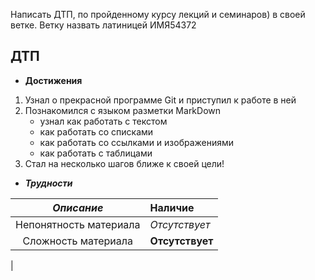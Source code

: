 Написать ДТП, по пройденному курсу лекций и семинаров) в своей ветке. Ветку назвать латиницей ИМЯ54372

## ДТП
* __Достижения__
1. Узнал о прекрасной программе Git и приступил к работе в ней
2. Познакомился с языком разметки MarkDown
    + узнал как работать с текстом
    - как работать со списками
    * как работать со ссылками и изображениями
    + как работать с таблицами 
3. Стал на несколько шагов ближе к своей цели!

* ___Трудности___

|_Описание_|__Наличие__|
|:---:|:---|
|Непонятность материала|_Отсутствует_|
|Сложность материала|__Отсутствует__
|
